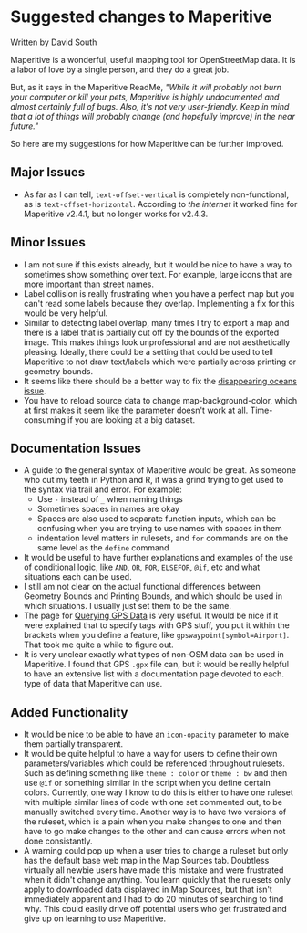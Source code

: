# Suggested changes to Maperitive
Written by David South

Maperitive is a wonderful, useful mapping tool for OpenStreetMap data. It is a labor of love by a single person, and they do a great job. 

But, as it says in the Maperitive ReadMe,
*"While it will probably not burn your computer or kill your pets, Maperitive is highly undocumented* 
*and almost certainly full of bugs. Also, it's not very user-friendly.*
*Keep in mind that a lot of things will probably change (and hopefully improve) in the near future."*

So here are my suggestions for how Maperitive can be further improved.

## Major Issues
* As far as I can tell, `text-offset-vertical` is completely non-functional, as is `text-offset-horizontal`. According to *the internet* it worked fine for Maperitive v2.4.1, but no longer works for v2.4.3.

## Minor Issues
* I am not sure if this exists already, but it would be nice to have a way to sometimes show something over text. For example, large icons that are more important than street names.
* Label collision is really frustrating when you have a perfect map but you can't read some labels because they overlap. Implementing a fix for this would be very helpful.
* Similar to detecting label overlap, many times I try to export a map and there is a label that is partially cut off by the bounds of the exported image. This makes things look unprofessional and are not aesthetically pleasing. Ideally, there  could be a setting that could be used to tell Maperitive to not draw text/labels which were partially across printing or geometry bounds.
* It seems like there should be a better way to fix the [disappearing oceans issue](http://maperitive.net/docs/Rendering_Coastlines_And_Sea.html).
* You have to reload source data to change map-background-color, which at first makes it seem like the parameter doesn't work at all. Time-consuming if you are looking at a big dataset.

## Documentation Issues
* A guide to the general syntax of Maperitive would be great. As someone who cut my teeth in Python and R, it was a grind trying to get used to the syntax via trail and error. For example:
    * Use `-` instead of `_` when naming things
    * Sometimes spaces in names are okay
    * Spaces are also used to separate function inputs, which can be confusing when you are trying to use names with spaces in them
    * indentation level matters in rulesets, and `for` commands are on the same level as the `define` command
* It would be useful to have further explanations and examples of the use of conditional logic, like `AND`, `OR`, `FOR`, `ELSEFOR`, `@if`, etc and what situations each can be used.
* I still am not clear on the actual functional differences between Geometry Bounds and Printing Bounds, and which should be used in which situations. I usually just set them to be the same.
* The page for [Querying GPS Data](http://maperitive.net/docs/Querying_GPS_Data.html) is very useful. It would be nice if it were explained that to specify tags with GPS stuff, you put it within the brackets when you define a feature, like `gpswaypoint[symbol=Airport]`. That took me quite a while to figure out.
* It is very unclear exactly what types of non-OSM data can be used in Maperitive. I found that GPS `.gpx` file can, but it would be really helpful to have an extensive list with a documentation page devoted to each.
 type of data that Maperitive can use.
 
## Added Functionality
* It would be nice to be able to have an `icon-opacity` parameter to make them partially transparent. 
* It would be quite helpful to have a way for users to define their own parameters/variables which could be referenced throughout rulesets. Such as defining something like `theme : color` or  `theme : bw` and then use `@if` or something similar in the script when you define certain colors. Currently, one way I know to do this is either to have one ruleset with multiple similar lines of code with one set commented out, to be manually switched every time. Another way is to have two versions of the ruleset, which is a pain when you make changes to one and then have to go make changes to the other and can cause errors when not done consistantly.
* A warning could pop up when a user tries to change a ruleset but only has the default base web map in the Map Sources tab. Doubtless virtually all newbie users have made this mistake and were frustrated when it didn't change anything. You learn quickly that the rulesets only apply to downloaded data displayed in Map Sources, but that isn't immediately apparent and I had to do 20 minutes of searching to find why. This could easily drive off potential users who get frustrated and give up on learning to use Maperitive.
